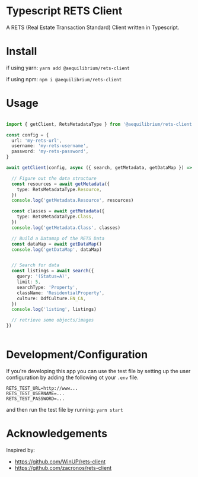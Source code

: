 # Typescript RETS Client

A RETS (Real Estate Transaction Standard) Client written in Typescript.

# Install

if using yarn: ```yarn add @aequilibrium/rets-client```

if using npm: ```npm i @aequilibrium/rets-client```

# Usage

```typescript

import { getClient, RetsMetadataType } from '@aequilibrium/rets-client';

const config = {
  url: 'my-rets-url',
  username: 'my-rets-username',
  password: 'my-rets-password',
}

await getClient(config, async ({ search, getMetadata, getDataMap }) => {

  // Figure out the data structure
  const resources = await getMetadata({
    type: RetsMetadataType.Resource,
  })
  console.log('getMetadata.Resource', resources)

  const classes = await getMetadata({
    type: RetsMetadataType.Class,
  })
  console.log('getMetadata.Class', classes)

  // Build a Datamap of the RETS Data
  const dataMap = await getDataMap()
  console.log('getDataMap', dataMap)


  // Search for data
  const listings = await search({
    query: '(Status=A)',
    limit: 5,
    searchType: 'Property',
    className: 'ResidentialProperty',
    culture: DdfCulture.EN_CA,
  })
  console.log('listing', listings)

  // retrieve some objects/images
})



```

# Development/Configuration

If you're developing this app you can use the test file by setting up the user configuration by adding the following ot your ```.env``` file.

```env
RETS_TEST_URL=http://www...
RETS_TEST_USERNAME=...
RETS_TEST_PASSWORD=...
```

and then run the test file by running: ```yarn start```

# Acknowledgements

Inspired by:

* <https://github.com/WinUP/rets-client>
* <https://github.com/zacronos/rets-client>
